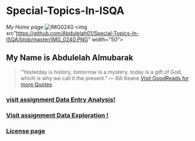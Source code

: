 # Special-Topics-In-ISQA
_My Home page_
![IMG0240](https://github.com/Abdulelah01/Special-Topics-In-ISQA/blob/master/IMG_0240.PNG)
<img src"https://github.com/Abdulelah01/Special-Topics-In-ISQA/blob/master/IMG_0240.PNG" width="50">

## My Name is Abdulelah Almubarak
> “Yesterday is history, tomorrow is a mystery, today is a gift of God, which is why we call it the present.”
― Bill Keane
[Visit GoodReads for more Quotes](https://www.goodreads.com/quotes/tag/hope)

### [visit assignment Data Entry Analysis!](https://github.com/Abdulelah01/Special-Topics-In-ISQA/blob/master/Data%20Entry%20Analysis.md) 
### [Visit assignment Data Exploration !](https://github.com/Abdulelah01/Special-Topics-In-ISQA/blob/master/Data%20Exploration.md)
### [License page](https://github.com/Abdulelah01/Special-Topics-In-ISQA/blob/master/LICENSE.md)

 


